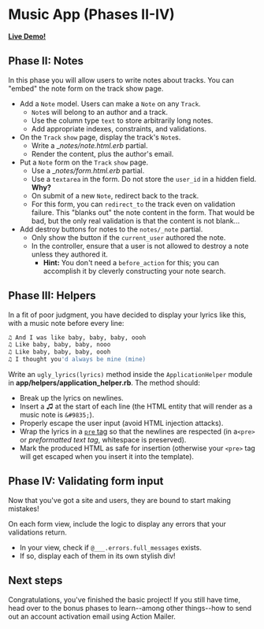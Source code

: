 # Music App (Phases II-IV)

**[Live Demo!][live-demo]**

[live-demo]: https://aamusicapp.herokuapp.com

## Phase II: Notes

In this phase you will allow users to write notes about tracks. You can "embed"
the note form on the track show page.

- Add a `Note` model. Users can make a `Note` on any `Track`.
  - `Note`s will belong to an author and a track.
  - Use the column type `text` to store arbitrarily long notes.
  - Add appropriate indexes, constraints, and validations.
- On the `Track` `show` page, display the track's `Note`s.
  - Write a __notes/_note.html.erb__ partial.
  - Render the content, plus the author's email.
- Put a `Note` form on the `Track` `show` page.
  - Use a __notes/_form.html.erb__ partial.
  - Use a `textarea` in the form. Do not store the `user_id` in a hidden field.
    **Why?**
  - On submit of a new `Note`, redirect back to the track.
  - For this form, you can `redirect_to` the track even on validation failure.
    This "blanks out" the note content in the form. That would be bad, but the
    only real validation is that the content is not blank...
- Add destroy buttons for notes to the `notes/_note` partial.
  - Only show the button if the `current_user` authored the note.
  - In the controller, ensure that a user is not allowed to destroy a note
    unless they authored it.
    - **Hint:** You don't need a `before_action` for this; you can accomplish it
      by cleverly constructing your note search.

## Phase III: Helpers

In a fit of poor judgment, you have decided to display your lyrics like this,
with a music note before every line:

```sh
♫ And I was like baby, baby, baby, oooh
♫ Like baby, baby, baby, nooo
♫ Like baby, baby, baby, oooh
♫ I thought you'd always be mine (mine)
```

Write an `ugly_lyrics(lyrics)` method inside the `ApplicationHelper` module in
__app/helpers/application_helper.rb__. The method should:

- Break up the lyrics on newlines.
- Insert a ♫ at the start of each line (the HTML entity that will render as a
  music note is `&#9835;`).
- Properly escape the user input (avoid HTML injection attacks).
- Wrap the lyrics in a [`pre` tag][pre-tag] so that the newlines are respected
  (in a`<pre>` or _preformatted text tag_, whitespace is preserved).
- Mark the produced HTML as safe for insertion (otherwise your `<pre>` tag will
  get escaped when you insert it into the template).

## Phase IV: Validating form input

Now that you've got a site and users, they are bound to start making mistakes!

On each form view, include the logic to display any errors that your validations
return.

- In your view, check if `@___.errors.full_messages` exists.
- If so, display each of them in its own stylish div!

## Next steps

Congratulations, you've finished the basic project! If you still have time, head
over to the bonus phases to learn--among other things--how to send out an
account activation email using Action Mailer.

[pre-tag]: https://developer.mozilla.org/en-US/docs/Web/HTML/Element/pre